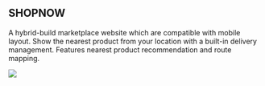 ## SHOPNOW
A hybrid-build marketplace website which are compatible with mobile layout. Show the nearest product from your location with a built-in delivery management. Features nearest product recommendation and route mapping.

<img src="https://img.shields.io/static/v1?label=&message=Javascript&color=F7DF1E&logo=javascript&logoColor=black" /> 
